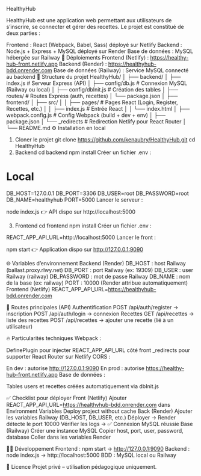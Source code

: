 HealthyHub
 
HealthyHub est une application web permettant aux utilisateurs de s’inscrire, se connecter et gérer des recettes. Le projet est constitué de deux parties :

Frontend : React (Webpack, Babel, Sass) déployé sur Netlify
Backend : Node.js + Express + MySQL déployé sur Render
Base de données : MySQL hébergée sur Railway
🚀 Déploiements
Frontend (Netlify) : https://healthy-hub-front.netlify.app
Backend (Render) : https://healthyhub-bdd.onrender.com
Base de données (Railway) : Service MySQL connecté au backend
📂 Structure du projet
HealthyHub/
│
├── backend/
│   ├── index.js           # Serveur Express (API)
│   ├── config/db.js       # Connexion MySQL (Railway ou local)
│   ├── config/dbInit.js   # Création des tables
│   ├── routes/            # Routes Express (auth, recettes)
│   └── package.json
│
├── frontend/
│   ├── src/
│   │   ├── pages/         # Pages React (Login, Register, Recettes, etc.)
│   │   ├── index.js       # Entrée React
│   │   └── index.html
│   ├── webpack.config.js  # Config Webpack (build + dev + env)
│   ├── package.json
│   └── _redirects         # Redirection Netlify pour React Router
│
└── README.md
⚙️ Installation en local
1. Cloner le projet
git clone https://github.com/kenaubry/HealthyHub.git
cd HealthyHub
2. Backend
cd backend
npm install
Créer un fichier .env :

# Local
DB_HOST=127.0.0.1
DB_PORT=3306
DB_USER=root
DB_PASSWORD=root
DB_NAME=healthyhub
PORT=5000
Lancer le serveur :

node index.js
👉 API dispo sur http://localhost:5000

3. Frontend
cd frontend
npm install
Créer un fichier .env :

REACT_APP_API_URL=http://localhost:5000
Lancer le front :

npm start
👉 Application dispo sur http://127.0.0.1:9090

🌐 Variables d’environnement
Backend (Render)
DB_HOST : host Railway (ballast.proxy.rlwy.net)
DB_PORT : port Railway (ex: 19309)
DB_USER : user Railway (railway)
DB_PASSWORD : mot de passe Railway
DB_NAME : nom de la base (ex: railway)
PORT : 10000 (Render attribue automatiquement)
Frontend (Netlify)
REACT_APP_API_URL=https://healthyhub-bdd.onrender.com

🔑 Routes principales (API)
Authentification
POST /api/auth/register → inscription
POST /api/auth/login → connexion
Recettes
GET /api/recettes → liste des recettes
POST /api/recettes → ajouter une recette (lié à un utilisateur)

🔥 Particularités techniques
Webpack :

DefinePlugin pour injecter REACT_APP_API_URL côté front
_redirects pour supporter React Router sur Netlify
CORS :

En dev : autorise http://127.0.0.1:9090
En prod : autorise https://healthy-hub-front.netlify.app
Base de données :

Tables users et recettes créées automatiquement via dbInit.js

✅ Checklist pour déployer
Front (Netlify)
Ajouter REACT_APP_API_URL=https://healthyhub-bdd.onrender.com dans Environment Variables
Deploy project without cache
Back (Render)
Ajouter les variables Railway (DB_HOST, DB_USER, etc.)
Déployer → Render détecte le port 10000
Vérifier les logs → ✅ Connexion MySQL réussie
Base (Railway)
Créer une instance MySQL
Copier host, port, user, password, database
Coller dans les variables Render

🧑‍💻 Développement
Frontend : npm start → http://127.0.0.1:9090
Backend : node index.js → http://localhost:5000
BDD : MySQL local ou Railway

📜 Licence
Projet privé – utilisation pédagogique uniquement.

